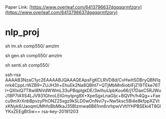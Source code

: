 Paper Link: [https://www.overleaf.com/6413796637dgqqqrmfzqry](https://www.overleaf.com/6413796637dgqqqrmfzqry)
# nlp_proj
sh lm.sh comp550/ amzlm

sh gen.sh comp550/ amzlm

sh senti.sh comp550/

ssh-rsa AAAAB3NzaC1yc2EAAAABJQAAAQEApsFgKCLRVD8d/CvHwItSDBryQBN1qnrk4CppLrWZB9+ZUJH3h+EhuEk2Na8QBht7+QTjMbMn6iobIFjZ19TEke76TI+QXIxiQ7T8wl8NVdWWmL33uPBqplgkDE/3wIhuUpbKou66/j17DaxC5RJWuJ18P7IA1lS4LJV931GhroLEIGmytprg8X+XpeSgxLnaGIjc+BQVPr/h4Qg++Faecu9mXrXnbBpvzyPhONZ25xgz9kSLD0wOnNvi7y+Nw5ksc5Bi4e8kfppXZVtxKNyk6/JaoqmUMhfoBbMkaJ35BIzmwa6B61nn6nrhpwVVtlYHPBSEki4T8GlYKxZEEgBtSw== rsa-key-20181203
